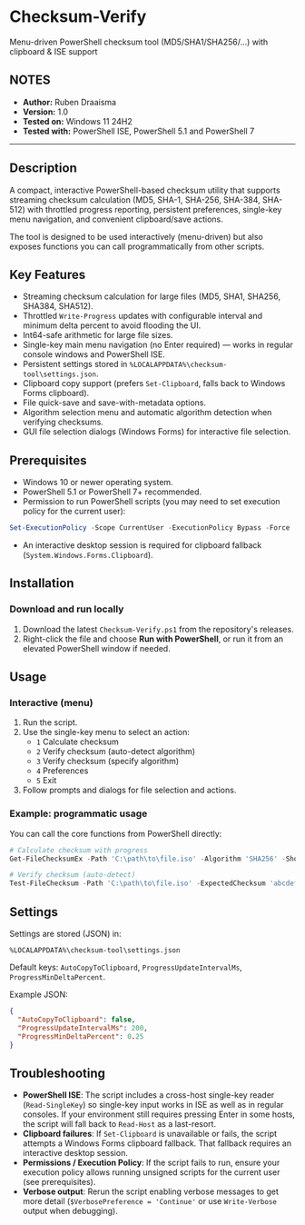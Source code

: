# Checksum-Verify
Menu-driven PowerShell checksum tool (MD5/SHA1/SHA256/...) with clipboard & ISE support

## NOTES

- **Author:** Ruben Draaisma
- **Version:** 1.0
- **Tested on:** Windows 11 24H2
- **Tested with:** PowerShell ISE, PowerShell 5.1 and PowerShell 7

---

## Description

A compact, interactive PowerShell-based checksum utility that supports streaming checksum calculation (MD5, SHA-1, SHA-256, SHA-384, SHA-512) with throttled progress reporting, persistent preferences, single-key menu navigation, and convenient clipboard/save actions.

The tool is designed to be used interactively (menu-driven) but also exposes functions you can call programmatically from other scripts.

## Key Features

- Streaming checksum calculation for large files (MD5, SHA1, SHA256, SHA384, SHA512).
- Throttled `Write-Progress` updates with configurable interval and minimum delta percent to avoid flooding the UI.
- Int64-safe arithmetic for large file sizes.
- Single-key main menu navigation (no Enter required) — works in regular console windows and PowerShell ISE.
- Persistent settings stored in `%LOCALAPPDATA%\checksum-tool\settings.json`.
- Clipboard copy support (prefers `Set-Clipboard`, falls back to Windows Forms clipboard).
- File quick-save and save-with-metadata options.
- Algorithm selection menu and automatic algorithm detection when verifying checksums.
- GUI file selection dialogs (Windows Forms) for interactive file selection.

## Prerequisites

- Windows 10 or newer operating system.
- PowerShell 5.1 or PowerShell 7+ recommended.
- Permission to run PowerShell scripts (you may need to set execution policy for the current user):

```powershell
Set-ExecutionPolicy -Scope CurrentUser -ExecutionPolicy Bypass -Force
```

- An interactive desktop session is required for clipboard fallback (`System.Windows.Forms.Clipboard`).

## Installation

### Download and run locally

1. Download the latest `Checksum-Verify.ps1` from the repository's releases.
2. Right-click the file and choose **Run with PowerShell**, or run it from an elevated PowerShell window if needed.

## Usage

### Interactive (menu)

1. Run the script.
2. Use the single-key menu to select an action:
   - `1` Calculate checksum
   - `2` Verify checksum (auto-detect algorithm)
   - `3` Verify checksum (specify algorithm)
   - `4` Preferences
   - `5` Exit
3. Follow prompts and dialogs for file selection and actions.

### Example: programmatic usage

You can call the core functions from PowerShell directly:

```powershell
# Calculate checksum with progress
Get-FileChecksumEx -Path 'C:\path\to\file.iso' -Algorithm 'SHA256' -ShowProgress

# Verify checksum (auto-detect)
Test-FileChecksum -Path 'C:\path\to\file.iso' -ExpectedChecksum 'abcdef123...' -AutoDetectAlgorithm -ShowProgress
```

## Settings

Settings are stored (JSON) in:

```
%LOCALAPPDATA%\checksum-tool\settings.json
```

Default keys: `AutoCopyToClipboard`, `ProgressUpdateIntervalMs`, `ProgressMinDeltaPercent`.

Example JSON:

```json
{
  "AutoCopyToClipboard": false,
  "ProgressUpdateIntervalMs": 200,
  "ProgressMinDeltaPercent": 0.25
}
```

## Troubleshooting

- **PowerShell ISE**: The script includes a cross-host single-key reader (`Read-SingleKey`) so single-key input works in ISE as well as in regular consoles. If your environment still requires pressing Enter in some hosts, the script will fall back to `Read-Host` as a last-resort.
- **Clipboard failures**: If `Set-Clipboard` is unavailable or fails, the script attempts a Windows Forms clipboard fallback. That fallback requires an interactive desktop session.
- **Permissions / Execution Policy**: If the script fails to run, ensure your execution policy allows running unsigned scripts for the current user (see prerequisites).
- **Verbose output**: Rerun the script enabling verbose messages to get more detail (`$VerbosePreference = 'Continue'` or use `Write-Verbose` output when debugging).